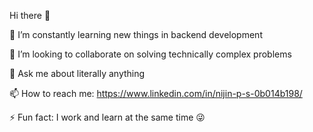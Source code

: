 Hi there 👋

🌱 I’m constantly learning new things in backend development

👯 I’m looking to collaborate on solving technically complex problems

💬 Ask me about literally anything

📫 How to reach me: https://www.linkedin.com/in/nijin-p-s-0b014b198/

⚡ Fun fact: I work and learn at the same time 😜

<!---
Nijin-P-S/Nijin-P-S is a ✨ special ✨ repository because its `README.md` (this file) appears on your GitHub profile.
You can click the Preview link to take a look at your changes.
--->
